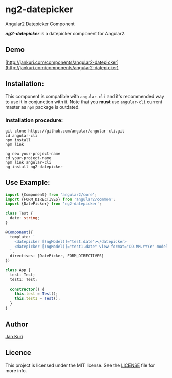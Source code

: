 # ng2-datepicker
Angular2 Datepicker Component

***ng2-datepicker*** is a datepicker component for Angular2.

## Demo

[http://jankuri.com/components/angular2-datepicker](http://jankuri.com/components/angular2-datepicker)

## Installation: 

This component is compatible with `angular-cli` and it's recommended way to use it in conjunction with it.
Note that you **must** use `angular-cli` current master as `npm` package is outdated.

### Installation procedure:
````shell
git clone https://github.com/angular/angular-cli.git
cd angular-cli 
npm install
npm link
````
````shell
ng new your-project-name
cd your-project-name
npm link angular-cli
ng install ng2-datepicker
````

## Use Example:

```ts
import {Component} from 'angular2/core';
import {FORM_DIRECTIVES} from 'angular2/common';
import {DatePicker} from 'ng2-datepicker';

class Test {
  date: string;
}

@Component({
  template: `
    <datepicker [(ngModel)]="test.date"></datepicker>
    <datepicker [(ngModel)]="test1.date" view-format="DD.MM.YYYY" model-format="YYY-MM-DD" init-date="2017-05-12"></datepicker>
  `,
  directives: [DatePicker, FORM_DIRECTIVES]
})

class App {
  test: Test;
  test1: Test;
  
  constructor() {
    this.test = Test();
    this.test1 = Test();
  }
}
```

## Author

[Jan Kuri](http://www.jankuri.com)

## Licence

This project is licensed under the MIT license. See the [LICENSE](LICENSE) file for more info.

